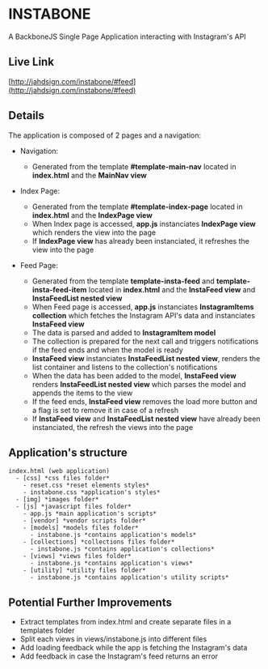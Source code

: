 # INSTABONE
A BackboneJS Single Page Application interacting with Instagram's API

## Live Link
[http://jahdsign.com/instabone/#feed](http://jahdsign.com/instabone/#feed)

## Details
The application is composed of 2 pages and a navigation:

- Navigation:
  - Generated from the template **#template-main-nav** located in **index.html** and the **MainNav view**

- Index Page:
  - Generated from the template **#template-index-page** located in **index.html** and the **IndexPage view**
  - When Index page is accessed, **app.js** instanciates **IndexPage view** which renders the view into the page
  - If **IndexPage view** has already been instanciated, it refreshes the view into the page

- Feed Page:
  - Generated from the template **template-insta-feed** and **template-insta-feed-item** located in **index.html** and the **InstaFeed view** and **InstaFeedList nested view**
  - When Feed page is accessed, **app.js** instanciates **InstagramItems collection** which fetches the Instagram API's data and instanciates **InstaFeed view**
  - The data is parsed and added to **InstagramItem model**
  - The collection is prepared for the next call and triggers notifications if the feed ends and when the model is ready
  - **InstaFeed view** instanciates **InstaFeedList nested view**, renders the list container and listens to the collection's notifications
  - When the data has been added to the model, **InstaFeed view** renders **InstaFeedList nested view** which parses the model and appends the items to the view
  - If the feed ends, **InstaFeed view** removes the load more button and a flag is set to remove it in case of a refresh
  - If **InstaFeed view** and **InstaFeedList nested view** have already been instanciated, the refresh the views into the page

## Application's structure
```
index.html (web application)
  - [css] *css files folder*
    - reset.css *reset elements styles*
    - instabone.css *application's styles*
  - [img] *images folder*
  - [js] *javascript files folder*
    - app.js *main application's scripts*
    - [vendor] *vendor scripts folder*
    - [models] *models files folder*
      - instabone.js *contains application's models*
    - [collections] *collections files folder*
      - instabone.js *contains application's collections*
    - [views] *views files folder*
      - instabone.js *contains application's views*
    - [utility] *utility files folder*
      - instabone.js *contains application's utility scripts*
```

## Potential Further Improvements
  - Extract templates from index.html and create separate files in a templates folder
  - Split each views in views/instabone.js into different files
  - Add loading feedback while the app is fetching the Instagram's data
  - Add feedback in case the Instagram's feed returns an error